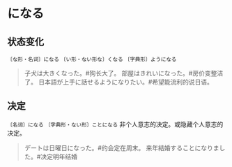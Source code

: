 # になる

## 状态变化

`〔な形・名词〕になる` `〔い形・ない形な〕くなる` `〔字典形〕ようになる`

> 子犬は大きくなった。#狗长大了。
> 部屋はきれいになった。#房价变整洁了。
> 日本語が上手に話せるようになりたい。#希望能流利的说日语。

## 决定

`〔名词〕になる` `〔字典形・ない形〕ことになる` 非个人意志的决定。或隐藏个人意志的决定。

> デートは日曜日になった。#约会定在周末。
> 来年結婚することになりました。#决定明年结婚
